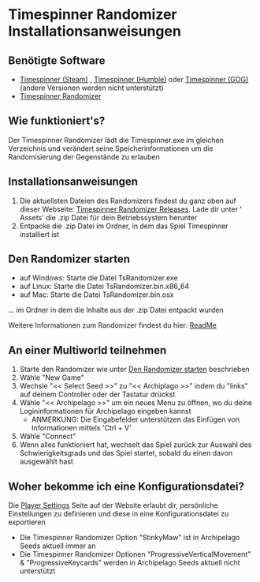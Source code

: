# Timespinner Randomizer Installationsanweisungen

## Benötigte Software

- [Timespinner (Steam)](https://store.steampowered.com/app/368620/Timespinner/)
  , [Timespinner (Humble)](https://www.humblebundle.com/store/timespinner)
  oder [Timespinner (GOG)](https://www.gog.com/game/timespinner) (andere Versionen werden nicht unterstützt)
- [Timespinner Randomizer](https://github.com/Jarno458/TsRandomizer)

## Wie funktioniert's?

Der Timespinner Randomizer lädt die Timespinner.exe im gleichen Verzeichnis und verändert seine Speicherinformationen um
die Randomisierung der Gegenstände zu erlauben

## Installationsanweisungen

1. Die aktuellsten Dateien des Randomizers findest du ganz oben auf dieser
   Webseite: [Timespinner Randomizer Releases](https://github.com/Jarno458/TsRandomizer/releases). Lade dir unter '
   Assets' die .zip Datei für dein Betriebssystem herunter
2. Entpacke die .zip Datei im Ordner, in dem das Spiel Timespinner installiert ist

## Den Randomizer starten

- auf Windows: Starte die Datei TsRandomizer.exe
- auf Linux: Starte die Datei TsRandomizer.bin.x86_64
- auf Mac: Starte die Datei TsRandomizer.bin.osx

... im Ordner in dem die Inhalte aus der .zip Datei entpackt wurden

Weitere Informationen zum Randomizer findest du hier: [ReadMe](https://github.com/Jarno458/TsRandomizer)

## An einer Multiworld teilnehmen

1. Starte den Randomizer wie unter [Den Randomizer starten](#Den-Randomizer-starten) beschrieben
2. Wähle "New Game"
3. Wechsle "<< Select Seed >>" zu "<< Archiplago >>" indem du "links" auf deinem Controller oder der Tastatur drückst
4. Wähle "<< Archipelago >>" um ein neues Menu zu öffnen, wo du deine Logininformationen für Archipelago eingeben kannst
    * ANMERKUNG: Die Eingabefelder unterstützen das Einfügen von Informationen mittels 'Ctrl + V'
5. Wähle "Connect"
6. Wenn alles funktioniert hat, wechselt das Spiel zurück zur Auswahl des Schwierigkeitsgrads und das Spiel startet,
   sobald du einen davon ausgewählt hast

## Woher bekomme ich eine Konfigurationsdatei?

Die [Player Settings](https://archipelago.gg/games/Timespinner/player-settings) Seite auf der Website erlaubt dir,
persönliche Einstellungen zu definieren und diese in eine Konfigurationsdatei zu exportieren

* Die Timespinner Randomizer Option "StinkyMaw" ist in Archipelago Seeds aktuell immer an
* Die Timespinner Randomizer Optionen "ProgressiveVerticalMovement" & "ProgressiveKeycards" werden in Archipelago Seeds
  aktuell nicht unterstützt

